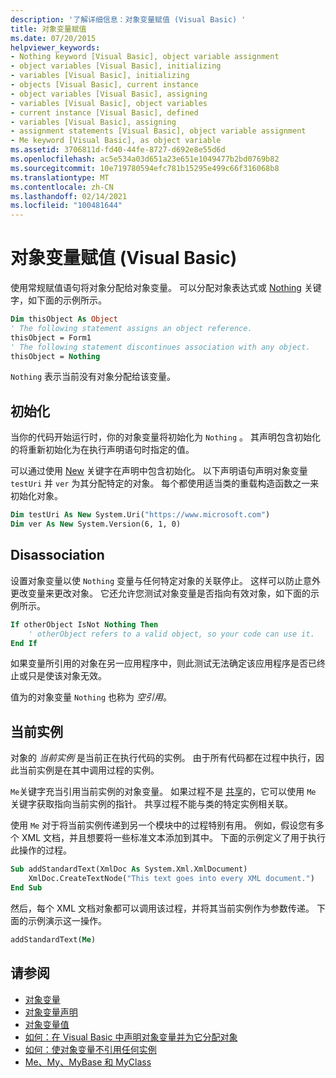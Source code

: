 ```yaml
---
description: '了解详细信息：对象变量赋值 (Visual Basic) '
title: 对象变量赋值
ms.date: 07/20/2015
helpviewer_keywords:
- Nothing keyword [Visual Basic], object variable assignment
- object variables [Visual Basic], initializing
- variables [Visual Basic], initializing
- objects [Visual Basic], current instance
- object variables [Visual Basic], assigning
- variables [Visual Basic], object variables
- current instance [Visual Basic], defined
- variables [Visual Basic], assigning
- assignment statements [Visual Basic], object variable assignment
- Me keyword [Visual Basic], as object variable
ms.assetid: 3706811d-fd40-44fe-8727-d692e8e55d6d
ms.openlocfilehash: ac5e534a03d651a23e651e1049477b2bd0769b82
ms.sourcegitcommit: 10e719780594efc781b15295e499c66f316068b8
ms.translationtype: MT
ms.contentlocale: zh-CN
ms.lasthandoff: 02/14/2021
ms.locfileid: "100481644"
---
```

# <a name="object-variable-assignment-visual-basic"></a>对象变量赋值 (Visual Basic)

使用常规赋值语句将对象分配给对象变量。 可以分配对象表达式或 [Nothing](../../../language-reference/nothing.md) 关键字，如下面的示例所示。

```vb
Dim thisObject As Object
' The following statement assigns an object reference.
thisObject = Form1
' The following statement discontinues association with any object.
thisObject = Nothing
```

`Nothing` 表示当前没有对象分配给该变量。

## <a name="initialization"></a>初始化

当你的代码开始运行时，你的对象变量将初始化为 `Nothing` 。 其声明包含初始化的将重新初始化为在执行声明语句时指定的值。

可以通过使用 [New](../../../language-reference/operators/new-operator.md) 关键字在声明中包含初始化。 以下声明语句声明对象变量 `testUri` 并 `ver` 为其分配特定的对象。 每个都使用适当类的重载构造函数之一来初始化对象。

```vb
Dim testUri As New System.Uri("https://www.microsoft.com")
Dim ver As New System.Version(6, 1, 0)
```

## <a name="disassociation"></a>Disassociation

设置对象变量以使 `Nothing` 变量与任何特定对象的关联停止。 这样可以防止意外更改变量来更改对象。 它还允许您测试对象变量是否指向有效对象，如下面的示例所示。

```vb
If otherObject IsNot Nothing Then
    ' otherObject refers to a valid object, so your code can use it.
End If
```

如果变量所引用的对象在另一应用程序中，则此测试无法确定该应用程序是否已终止或只是使该对象无效。

值为的对象变量 `Nothing` 也称为 *空引用*。

## <a name="current-instance"></a>当前实例

对象的 *当前实例* 是当前正在执行代码的实例。 由于所有代码都在过程中执行，因此当前实例是在其中调用过程的实例。

`Me`关键字充当引用当前实例的对象变量。 如果过程不是 [共享](../../../language-reference/modifiers/shared.md)的，它可以使用 `Me` 关键字获取指向当前实例的指针。 共享过程不能与类的特定实例相关联。

使用 `Me` 对于将当前实例传递到另一个模块中的过程特别有用。 例如，假设您有多个 XML 文档，并且想要将一些标准文本添加到其中。 下面的示例定义了用于执行此操作的过程。

```vb
Sub addStandardText(XmlDoc As System.Xml.XmlDocument)
    XmlDoc.CreateTextNode("This text goes into every XML document.")
End Sub
```

然后，每个 XML 文档对象都可以调用该过程，并将其当前实例作为参数传递。 下面的示例演示这一操作。

```vb
addStandardText(Me)
```

## <a name="see-also"></a>请参阅

- [对象变量](object-variables.md)
- [对象变量声明](object-variable-declaration.md)
- [对象变量值](object-variable-values.md)
- [如何：在 Visual Basic 中声明对象变量并为它分配对象](how-to-declare-an-object-variable-and-assign-an-object-to-it.md)
- [如何：使对象变量不引用任何实例](how-to-make-an-object-variable-not-refer-to-any-instance.md)
- [Me、My、MyBase 和 MyClass](../../program-structure/me-my-mybase-and-myclass.md)
